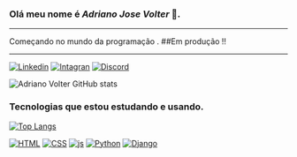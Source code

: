 ### Olá meu nome é __*Adriano Jose Volter*__ 👋.
****
Começando no mundo da programação .
##Em produção !!
***



[![Linkedin](https://img.shields.io/badge/LinkedIn-0077B5?style=for-the-badge&logo=linkedin&logoColor=white)](https://www.linkedin.com/in/adrianovolter/) [![Intagran](https://img.shields.io/badge/Instagram-E4405F?style=for-the-badge&logo=instagram&logoColor=white)](https://www.instagram.com/adriano.volter/) [![Discord](https://img.shields.io/badge/Discord-7289DA?style=for-the-badge&logo=discord&logoColor=white
	)](Adrianovolter#6169)

![Adriano Volter GitHub stats](https://github-readme-stats.vercel.app/api?username=AdrianoVolter&show_icons=true&theme=dracula)

### Tecnologias que estou estudando e usando.
[![Top Langs](https://github-readme-stats.vercel.app/api/top-langs/?username=AdrianoVolter)](https://github.com/AdrianoVolter/github-readme-stats)

[![HTML](https://img.shields.io/badge/HTML-239120?style=for-the-badge&logo=html5&logoColor=white)]() [![CSS](https://img.shields.io/badge/CSS3-1572B6?style=for-the-badge&logo=css3&logoColor=white)]() [![js](https://img.shields.io/badge/JavaScript-F7DF1E?style=for-the-badge&logo=javascript&logoColor=black)]() [![Python](https://img.shields.io/badge/Python-14354C?style=for-the-badge&logo=python&logoColor=white)]() [![Django](https://img.shields.io/badge/Django-092E20?style=for-the-badge&logo=django&logoColor=white)]()
